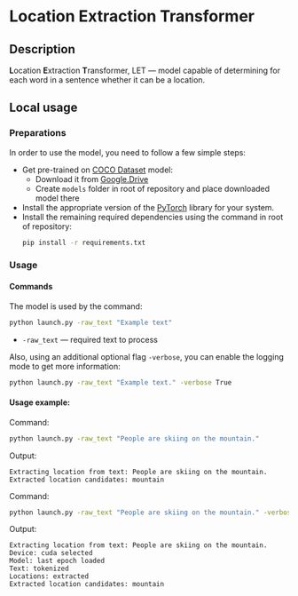 # Location Extraction Transformer

## Description
**L**ocation **E**xtraction **T**ransformer, LET — model capable of determining for each word in a sentence whether it can be a location.

## Local usage

### Preparations
In order to use the model, you need to follow a few simple steps:

* Get pre-trained on [COCO Dataset](https://cocodataset.org/#home) model:
    * Download it from [Google.Drive](https://drive.google.com/file/d/1qNg0um3k5SezEUU53TXxO62Q8GD9t0Ts)
    * Create `models` folder in root of repository and place downloaded model there
* Install the appropriate version of the [PyTorch](https://pytorch.org/get-started/locally/) library for your system. 
* Install the remaining required dependencies using the command in root of repository:
    ```bash
    pip install -r requirements.txt
    ```
### Usage

#### Commands
The model is used by the command:
```bash
python launch.py -raw_text "Example text"
```
* `-raw_text` — required text to process

Also, using an additional optional flag `-verbose`, you can enable the logging mode to get more information:
```bash
python launch.py -raw_text "Example text." -verbose True
```

#### Usage example:

Command:
```bash 
python launch.py -raw_text "People are skiing on the mountain."
```
Output:
```
Extracting location from text: People are skiing on the mountain.
Extracted location candidates: mountain
```

Command:
```bash 
python launch.py -raw_text "People are skiing on the mountain." -verbose True
```
Output:
```
Extracting location from text: People are skiing on the mountain.
Device: cuda selected
Model: last epoch loaded
Text: tokenized
Locations: extracted
Extracted location candidates: mountain
```